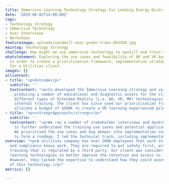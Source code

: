 ```yaml
---
title: Immersive Learning Technology Strategy For Leading Energy Distributor
date: '2019-08-02T14:00:00Z'
tags:
- Technology strategy
- Immersive Technology
- User Interviews
- Workshops
featureimage: uploads/windmill-near-green-trees-691458.jpg
maintag: Technology Strategy
challenge: How might we use immersive technology to upskill and train our employees?
whatstatement: Exploring the use cases and feasibility of AR and VR based training,
  in order to create a prioritisation framework, implementation strategy and roadmap
  for a Utilities client.
images: []
allcontent:
- title: "<p>Outcome</p>"
  subtitle: ''
  textcontent: "<p>Co-developed the Immersive Learning strategy and validation framework,
    producing a number of educational and diagnostic assets for the client to assess
    different types of Extended Reality (i.e. AR, VR, MR) technologies to use in their
    internal training. The client has since used our prioritisation framework to successfully
    allocate a budget of $500k to create a VR learning experienced pilot.</p><p><br></p>"
- title: "<p><strong>Approach</strong></p>"
  subtitle: ''
  textcontent: "<p>We ran a number of stakeholder interviews and desktop research
    to further understand the training use cases and potential applications with technology.
    We prioritised the use cases and dug deeper into implementation costs in order
    to form a roadmap. I led the technical track, including implementation research.</p>"
overview: "<p>A utilities company has over 2000 employees that work in highly specialised
  and compliance heavy work. They are required to put safety first, with compliance
  training that is regulated by a third party. Our client was considering using immersive
  learning technologies to better improve the retention and access to important knowledge.
  However, they lacked the expertise to understand how they could assess the suitability
  of this technology.</p>"
metrics: []

---
```

